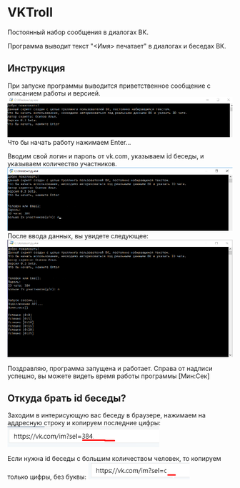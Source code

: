 # VKTroll
Постоянный набор сообщения в диалогах ВК.

Программа выводит текст "<Имя> печатает" в диалогах и беседах ВК.

## Инструкция
При запуске программы выводится приветственное сообщение с описанием работы и версией.
![Приветственное сообщение](img/1.png)
Что бы начать работу нажимаем Enter...

Вводим свой логин и пароль от vk.com, указываем id беседы, и указываем количество участников.
![Логин/Пароль](img/2.png)
После ввода данных, вы увидете следующее:
![Работа программы](img/3.png)

Поздравляю, программа запущена и работает.
Справа от надписи успешно, вы можете видеть время работы программы [Мин:Сек]

## Откуда брать id беседы?

Заходим в интерисующую вас беседу в браузере, нажимаем на аддресную строку и копируем последние цифры:
![Ссылка](img/4.png)

Если нужна id беседы с большим количеством человек, то копируем только цифры, без буквы:
![Ссылка 2](img/5.png)

